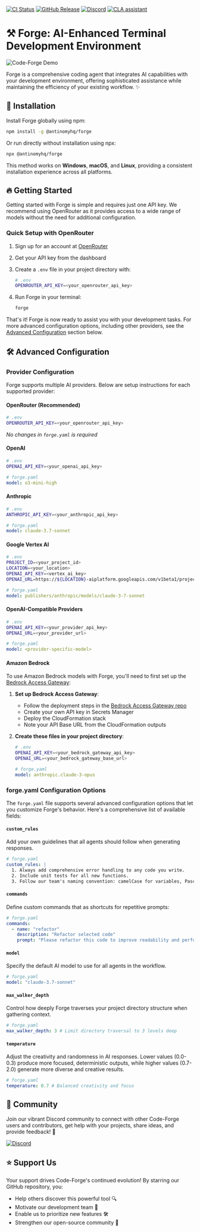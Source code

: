 [![CI Status](https://img.shields.io/github/actions/workflow/status/antinomyhq/forge/ci.yml?style=for-the-badge)](https://github.com/antinomyhq/forge/actions)
[![GitHub Release](https://img.shields.io/github/v/release/antinomyhq/forge?style=for-the-badge)](https://github.com/antinomyhq/forge/releases)
[![Discord](https://img.shields.io/discord/1044859667798568962?style=for-the-badge&cacheSeconds=120&logo=discord)](https://discord.gg/kRZBPpkgwq)
[![CLA assistant](https://cla-assistant.io/readme/badge/antinomyhq/forge?style=for-the-badge)](https://cla-assistant.io/antinomyhq/forge)

# ⚒️ Forge: AI-Enhanced Terminal Development Environment

![Code-Forge Demo](https://assets.antinomy.ai/images/forge_demo_2x.gif)

Forge is a comprehensive coding agent that integrates AI capabilities with your development environment, offering sophisticated assistance while maintaining the efficiency of your existing workflow. ✨

## 🚀 Installation

Install Forge globally using npm:

```bash
npm install -g @antinomyhq/forge
```

Or run directly without installation using npx:

```bash
npx @antinomyhq/forge
```

This method works on **Windows**, **macOS**, and **Linux**, providing a consistent installation experience across all platforms.

## 🔥 Getting Started

Getting started with Forge is simple and requires just one API key. We recommend using OpenRouter as it provides access to a wide range of models without the need for additional configuration.

### Quick Setup with OpenRouter

1. Sign up for an account at [OpenRouter](https://openrouter.ai/)
2. Get your API key from the dashboard
3. Create a `.env` file in your project directory with:

   ```bash
   # .env
   OPENROUTER_API_KEY=<your_openrouter_api_key>
   ```

4. Run Forge in your terminal:

   ```bash
   forge
   ```

That's it! Forge is now ready to assist you with your development tasks. For more advanced configuration options, including other providers, see the [Advanced Configuration](#-advanced-configuration) section below.

## 🛠️ Advanced Configuration

### Provider Configuration

Forge supports multiple AI providers. Below are setup instructions for each supported provider:

#### OpenRouter (Recommended)

```bash
# .env
OPENROUTER_API_KEY=<your_openrouter_api_key>
```

_No changes in `forge.yaml` is required_

#### OpenAI

```bash
# .env
OPENAI_API_KEY=<your_openai_api_key>
```

```yaml
# forge.yaml
model: o3-mini-high
```

#### Anthropic

```bash
# .env
ANTHROPIC_API_KEY=<your_anthropic_api_key>
```

```yaml
# forge.yaml
model: claude-3.7-sonnet
```

#### Google Vertex AI

```bash
# .env
PROJECT_ID=<your_project_id>
LOCATION=<your_location>
OPENAI_API_KEY=<vertex_ai_key>
OPENAI_URL=https://${LOCATION}-aiplatform.googleapis.com/v1beta1/projects/${PROJECT_ID}/locations/${LOCATION}/endpoints/openapi
```

```yaml
# forge.yaml
model: publishers/anthropic/models/claude-3-7-sonnet
```

#### OpenAI-Compatible Providers

```bash
# .env
OPENAI_API_KEY=<your_provider_api_key>
OPENAI_URL=<your_provider_url>
```

```yaml
# forge.yaml
model: <provider-specific-model>
```

#### Amazon Bedrock

To use Amazon Bedrock models with Forge, you'll need to first set up the [Bedrock Access Gateway](https://github.com/aws-samples/bedrock-access-gateway):

1. **Set up Bedrock Access Gateway**:

   - Follow the deployment steps in the [Bedrock Access Gateway repo](https://github.com/aws-samples/bedrock-access-gateway)
   - Create your own API key in Secrets Manager
   - Deploy the CloudFormation stack
   - Note your API Base URL from the CloudFormation outputs

2. **Create these files in your project directory**:

   ```bash
   # .env
   OPENAI_API_KEY=<your_bedrock_gateway_api_key>
   OPENAI_URL=<your_bedrock_gateway_base_url>
   ```

   ```yaml
   # forge.yaml
   model: anthropic.claude-3-opus
   ```

### forge.yaml Configuration Options

The `forge.yaml` file supports several advanced configuration options that let you customize Forge's behavior. Here's a comprehensive list of available fields:

#### `custom_rules`

Add your own guidelines that all agents should follow when generating responses.

```yaml
# forge.yaml
custom_rules: |
  1. Always add comprehensive error handling to any code you write.
  2. Include unit tests for all new functions.
  3. Follow our team's naming convention: camelCase for variables, PascalCase for classes.
```

#### `commands`

Define custom commands that as shortcuts for repetitive prompts:

```yaml
# forge.yaml
commands:
  - name: "refactor"
    description: "Refactor selected code"
    prompt: "Please refactor this code to improve readability and performance"
```

#### `model`

Specify the default AI model to use for all agents in the workflow.

```yaml
# forge.yaml
model: "claude-3.7-sonnet"
```

#### `max_walker_depth`

Control how deeply Forge traverses your project directory structure when gathering context.

```yaml
# forge.yaml
max_walker_depth: 3 # Limit directory traversal to 3 levels deep
```

#### `temperature`

Adjust the creativity and randomness in AI responses. Lower values (0.0-0.3) produce more focused, deterministic outputs, while higher values (0.7-2.0) generate more diverse and creative results.

```yaml
# forge.yaml
temperature: 0.7 # Balanced creativity and focus
```

## 🤝 Community

Join our vibrant Discord community to connect with other Code-Forge users and contributors, get help with your projects, share ideas, and provide feedback! 🌟

[![Discord](https://img.shields.io/discord/1044859667798568962?style=for-the-badge&cacheSeconds=120&logo=discord)](https://discord.gg/kRZBPpkgwq)

## ⭐ Support Us

Your support drives Code-Forge's continued evolution! By starring our GitHub repository, you:

- Help others discover this powerful tool 🔍
- Motivate our development team 💪
- Enable us to prioritize new features 🛠️
- Strengthen our open-source community 🌱
